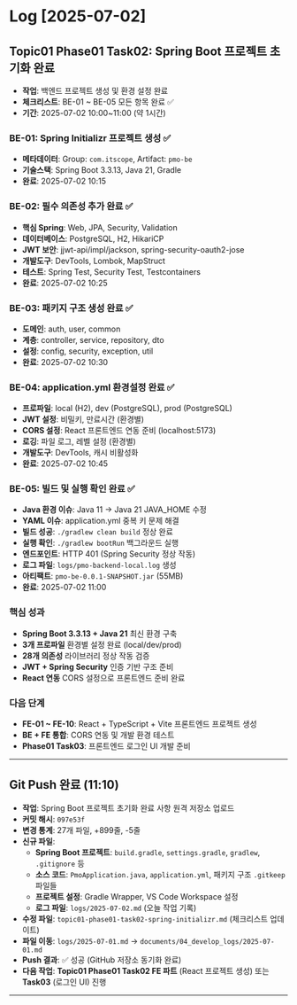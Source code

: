 # Log [2025-07-02]

## Topic01 Phase01 Task02: Spring Boot 프로젝트 초기화 완료
- **작업**: 백엔드 프로젝트 생성 및 환경 설정 완료
- **체크리스트**: BE-01 ~ BE-05 모든 항목 완료 ✅
- **기간**: 2025-07-02 10:00~11:00 (약 1시간)

### BE-01: Spring Initializr 프로젝트 생성 ✅
- **메타데이터**: Group: `com.itscope`, Artifact: `pmo-be`
- **기술스택**: Spring Boot 3.3.13, Java 21, Gradle
- **완료**: 2025-07-02 10:15

### BE-02: 필수 의존성 추가 완료 ✅  
- **핵심 Spring**: Web, JPA, Security, Validation
- **데이터베이스**: PostgreSQL, H2, HikariCP
- **JWT 보안**: jjwt-api/impl/jackson, spring-security-oauth2-jose
- **개발도구**: DevTools, Lombok, MapStruct
- **테스트**: Spring Test, Security Test, Testcontainers
- **완료**: 2025-07-02 10:25

### BE-03: 패키지 구조 생성 완료 ✅
- **도메인**: auth, user, common
- **계층**: controller, service, repository, dto
- **설정**: config, security, exception, util
- **완료**: 2025-07-02 10:30

### BE-04: application.yml 환경설정 완료 ✅
- **프로파일**: local (H2), dev (PostgreSQL), prod (PostgreSQL)
- **JWT 설정**: 비밀키, 만료시간 (환경별)
- **CORS 설정**: React 프론트엔드 연동 준비 (localhost:5173)
- **로깅**: 파일 로그, 레벨 설정 (환경별)
- **개발도구**: DevTools, 캐시 비활성화
- **완료**: 2025-07-02 10:45

### BE-05: 빌드 및 실행 확인 완료 ✅
- **Java 환경 이슈**: Java 11 → Java 21 JAVA_HOME 수정
- **YAML 이슈**: application.yml 중복 키 문제 해결
- **빌드 성공**: `./gradlew clean build` 정상 완료
- **실행 확인**: `./gradlew bootRun` 백그라운드 실행
- **엔드포인트**: HTTP 401 (Spring Security 정상 작동)
- **로그 파일**: `logs/pmo-backend-local.log` 생성
- **아티팩트**: `pmo-be-0.0.1-SNAPSHOT.jar` (55MB)
- **완료**: 2025-07-02 11:00

### 핵심 성과
- **Spring Boot 3.3.13 + Java 21** 최신 환경 구축
- **3개 프로파일** 환경별 설정 완료 (local/dev/prod)  
- **28개 의존성** 라이브러리 정상 작동 검증
- **JWT + Spring Security** 인증 기반 구조 준비
- **React 연동** CORS 설정으로 프론트엔드 준비 완료

### 다음 단계
- **FE-01 ~ FE-10**: React + TypeScript + Vite 프론트엔드 프로젝트 생성
- **BE + FE 통합**: CORS 연동 및 개발 환경 테스트
- **Phase01 Task03**: 프론트엔드 로그인 UI 개발 준비

---

## Git Push 완료 (11:10)
- **작업**: Spring Boot 프로젝트 초기화 완료 사항 원격 저장소 업로드
- **커밋 해시**: `097e53f`
- **변경 통계**: 27개 파일, +899줄, -5줄
- **신규 파일**:
  - **Spring Boot 프로젝트**: `build.gradle`, `settings.gradle`, `gradlew`, `.gitignore` 등
  - **소스 코드**: `PmoApplication.java`, `application.yml`, 패키지 구조 `.gitkeep` 파일들
  - **프로젝트 설정**: Gradle Wrapper, VS Code Workspace 설정
  - **로그 파일**: `logs/2025-07-02.md` (오늘 작업 기록)
- **수정 파일**: `topic01-phase01-task02-spring-initializr.md` (체크리스트 업데이트)
- **파일 이동**: `logs/2025-07-01.md` → `documents/04_develop_logs/2025-07-01.md`
- **Push 결과**: ✅ 성공 (GitHub 저장소 동기화 완료)
- **다음 작업**: **Topic01 Phase01 Task02 FE 파트** (React 프로젝트 생성) 또는 **Task03** (로그인 UI) 진행

--- 